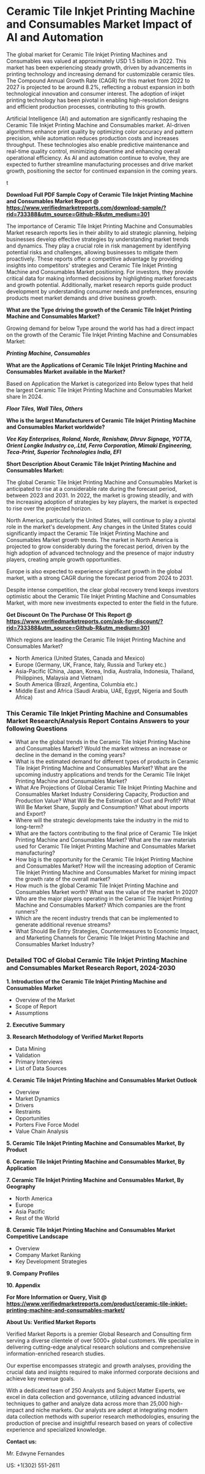 <meta name="title" content="Global Ceramic Tile Inkjet Printing Machine and Consumables Market Impact of AI and Automation"><meta name="description" content="The global market for Ceramic Tile Inkjet Printing Machines and Consumables was valued at approximately USD 1.5 billion in 2022. This market has been experiencing stea"><meta name="title" content="Ceramic Tile Inkjet Printing Machine and Consumables Market Size, Share, Scope, Trends, Growth, Opportunities, Analysis, Forecast"><h1>Ceramic Tile Inkjet Printing Machine and Consumables Market Impact of AI and Automation</h1><p>The global market for Ceramic Tile Inkjet Printing Machines and Consumables was valued at approximately USD 1.5 billion in 2022. This market has been experiencing steady growth, driven by advancements in printing technology and increasing demand for customizable ceramic tiles. The Compound Annual Growth Rate (CAGR) for this market from 2022 to 2027 is projected to be around 8.2%, reflecting a robust expansion in both technological innovation and consumer interest. The adoption of inkjet printing technology has been pivotal in enabling high-resolution designs and efficient production processes, contributing to this growth.</p><p>Artificial Intelligence (AI) and automation are significantly reshaping the Ceramic Tile Inkjet Printing Machine and Consumables market. AI-driven algorithms enhance print quality by optimizing color accuracy and pattern precision, while automation reduces production costs and increases throughput. These technologies also enable predictive maintenance and real-time quality control, minimizing downtime and enhancing overall operational efficiency. As AI and automation continue to evolve, they are expected to further streamline manufacturing processes and drive market growth, positioning the sector for continued expansion in the coming years.</p>t</p><p id="" class=""><strong>Download Full PDF Sample Copy of Ceramic Tile Inkjet Printing Machine and Consumables Market Report @ <a href="https://www.verifiedmarketreports.com/download-sample/?rid=733388&utm_source=Github-R&utm_medium=301" target="_blank">https://www.verifiedmarketreports.com/download-sample/?rid=733388&utm_source=Github-R&utm_medium=301</a></strong></p><p>The importance of&nbsp;Ceramic Tile Inkjet Printing Machine and Consumables Market research reports lies in their ability to aid strategic planning, helping businesses develop effective strategies by understanding market trends and dynamics. They play a crucial role in risk management by identifying potential risks and challenges, allowing businesses to mitigate them proactively. These reports offer a competitive advantage by providing insights into competitors' strategies and Ceramic Tile Inkjet Printing Machine and Consumables Market positioning. For investors, they provide critical data for making informed decisions by highlighting market forecasts and growth potential. Additionally, market research reports guide product development by understanding consumer needs and preferences, ensuring products meet market demands and drive business growth.</p><p><strong>What are the&nbsp;Type driving the growth of the Ceramic Tile Inkjet Printing Machine and Consumables Market?</strong></p><p id="" class="">Growing demand for below Type around the world has had a direct impact on the growth of the Ceramic Tile Inkjet Printing Machine and Consumables Market:</p><em><strong>Printing Machine, Consumables</strong></em></p><strong>What are the&nbsp;Applications&nbsp;of Ceramic Tile Inkjet Printing Machine and Consumables Market available in the Market?</strong></p><p id="" class="">Based on Application the Market is categorized into Below types that held the largest Ceramic Tile Inkjet Printing Machine and Consumables Market share In 2024.</p><em><strong>Floor Tiles, Wall Tiles, Others</strong></em></p><strong>Who is the largest Manufacturers of Ceramic Tile Inkjet Printing Machine and Consumables Market worldwide?</strong></p><p><em><strong>Vee Kay Enterprises, Roland, Norde, Renishaw, Dhruv Signage, YOTTA, Orient Longke Industry co,.Ltd, Ferro Corporation, Mimaki Engineering, Teca-Print, Superior Technologies India, EFI</strong></em></p><p id="" class=""><strong>Short Description About Ceramic Tile Inkjet Printing Machine and Consumables Market:</strong></p><p>The global Ceramic Tile Inkjet Printing Machine and Consumables Market is anticipated to rise at a considerable rate during the forecast period, between 2023 and 2031. In 2022, the market is growing steadily, and with the increasing adoption of strategies by key players, the market is expected to rise over the projected horizon.</p><p>North America, particularly the United States, will continue to play a pivotal role in the market's development. Any changes in the United States could significantly impact the Ceramic Tile Inkjet Printing Machine and Consumables Market growth trends. The market in North America is projected to grow considerably during the forecast period, driven by the high adoption of advanced technology and the presence of major industry players, creating ample growth opportunities.</p><p>Europe is also expected to experience significant growth in the global market, with a strong CAGR during the forecast period from 2024 to 2031.</p><p>Despite intense competition, the clear global recovery trend keeps investors optimistic about the Ceramic Tile Inkjet Printing Machine and Consumables Market, with more new investments expected to enter the field in the future.</p><p id="" class=""><strong>Get Discount On The Purchase Of This Report @ <a href="https://www.verifiedmarketreports.com/ask-for-discount/?rid=733388&utm_source=Github-R&utm_medium=301" target="_blank">https://www.verifiedmarketreports.com/ask-for-discount/?rid=733388&utm_source=Github-R&utm_medium=301</a></strong></p>Which regions are leading the Ceramic Tile Inkjet Printing Machine and Consumables Market?</p><ul><li>North America (United States, Canada and Mexico)</li><li>Europe (Germany, UK, France, Italy, Russia and Turkey etc.)</li><li>Asia-Pacific (China, Japan, Korea, India, Australia, Indonesia, Thailand, Philippines, Malaysia and Vietnam)</li><li>South America (Brazil, Argentina, Columbia etc.)</li><li>Middle East and Africa (Saudi Arabia, UAE, Egypt, Nigeria and South Africa)</li></ul><h3 id="" class="">This Ceramic Tile Inkjet Printing Machine and Consumables Market Research/Analysis Report Contains Answers to your following Questions</h3><ul><li>What are the global trends in the Ceramic Tile Inkjet Printing Machine and Consumables Market? Would the market witness an increase or decline in the demand in the coming years?</li><li>What is the estimated demand for different types of products in Ceramic Tile Inkjet Printing Machine and Consumables Market? What are the upcoming industry applications and trends for the Ceramic Tile Inkjet Printing Machine and Consumables Market?</li><li>What Are Projections of Global Ceramic Tile Inkjet Printing Machine and Consumables Market Industry Considering Capacity, Production and Production Value? What Will Be the Estimation of Cost and Profit? What Will Be Market Share, Supply and Consumption? What about imports and Export?</li><li>Where will the strategic developments take the industry in the mid to long-term?</li><li>What are the factors contributing to the final price of Ceramic Tile Inkjet Printing Machine and Consumables Market? What are the raw materials used for Ceramic Tile Inkjet Printing Machine and Consumables Market manufacturing?</li><li>How big is the opportunity for the Ceramic Tile Inkjet Printing Machine and Consumables Market? How will the increasing adoption of Ceramic Tile Inkjet Printing Machine and Consumables Market for mining impact the growth rate of the overall market?</li><li>How much is the global Ceramic Tile Inkjet Printing Machine and Consumables Market worth? What was the value of the market In 2020?</li><li>Who are the major players operating in the Ceramic Tile Inkjet Printing Machine and Consumables Market? Which companies are the front runners?</li><li>Which are the recent industry trends that can be implemented to generate additional revenue streams?</li><li>What Should Be Entry Strategies, Countermeasures to Economic Impact, and Marketing Channels for Ceramic Tile Inkjet Printing Machine and Consumables Market Industry?</li></ul><h3 id="" class="">Detailed TOC of Global Ceramic Tile Inkjet Printing Machine and Consumables Market Research Report, 2024-2030</h3><p id="" class=""><strong>1. Introduction of the Ceramic Tile Inkjet Printing Machine and Consumables Market</strong></p><ul><li>Overview of the Market</li><li>Scope of Report</li><li>Assumptions</li></ul><p id="" class=""><strong>2. Executive Summary</strong></p><p id="" class=""><strong>3. Research Methodology of Verified Market Reports</strong></p><ul><li>Data Mining</li><li>Validation</li><li>Primary Interviews</li><li>List of Data Sources</li></ul><p id="" class=""><strong>4. Ceramic Tile Inkjet Printing Machine and Consumables Market Outlook</strong></p><ul><li>Overview</li><li>Market Dynamics</li><li>Drivers</li><li>Restraints</li><li>Opportunities</li><li>Porters Five Force Model</li><li>Value Chain Analysis</li></ul><p id="" class=""><strong>5. Ceramic Tile Inkjet Printing Machine and Consumables Market, By Product</strong></p><p id="" class=""><strong>6. Ceramic Tile Inkjet Printing Machine and Consumables Market, By Application</strong></p><p id="" class=""><strong>7. Ceramic Tile Inkjet Printing Machine and Consumables Market, By Geography</strong></p><ul><li>North America</li><li>Europe</li><li>Asia Pacific</li><li>Rest of the World</li></ul><p id="" class=""><strong>8. Ceramic Tile Inkjet Printing Machine and Consumables Market Competitive Landscape</strong></p><ul><li>Overview</li><li>Company Market Ranking</li><li>Key Development Strategies</li></ul><p id="" class=""><strong>9. Company Profiles</strong></p><p id="" class=""><strong>10. Appendix</strong></p><p id="" class=""><strong>For More Information or Query, Visit @ <a href="https://www.verifiedmarketreports.com/product/ceramic-tile-inkjet-printing-machine-and-consumables-market/" target="_blank">https://www.verifiedmarketreports.com/product/ceramic-tile-inkjet-printing-machine-and-consumables-market/</a></strong></p><p id="" class=""><strong>About Us: Verified Market Reports</strong></p><p id="" class="">Verified Market Reports is a premier Global Research and Consulting firm serving a diverse clientele of over 5000+ global customers. We specialize in delivering cutting-edge analytical research solutions and comprehensive information-enriched research studies.</p><p id="" class="">Our expertise encompasses strategic and growth analyses, providing the crucial data and insights required to make informed corporate decisions and achieve key revenue goals.</p><p id="" class="">With a dedicated team of 250 Analysts and Subject Matter Experts, we excel in data collection and governance, utilizing advanced industrial techniques to gather and analyze data across more than 25,000 high-impact and niche markets. Our analysts are adept at integrating modern data collection methods with superior research methodologies, ensuring the production of precise and insightful research based on years of collective experience and specialized knowledge.</p><p id="" class=""><strong>Contact us:</strong></p><p id="" class="">Mr. Edwyne Fernandes</p><p id="" class="">US: +1(302) 551-2611</p>